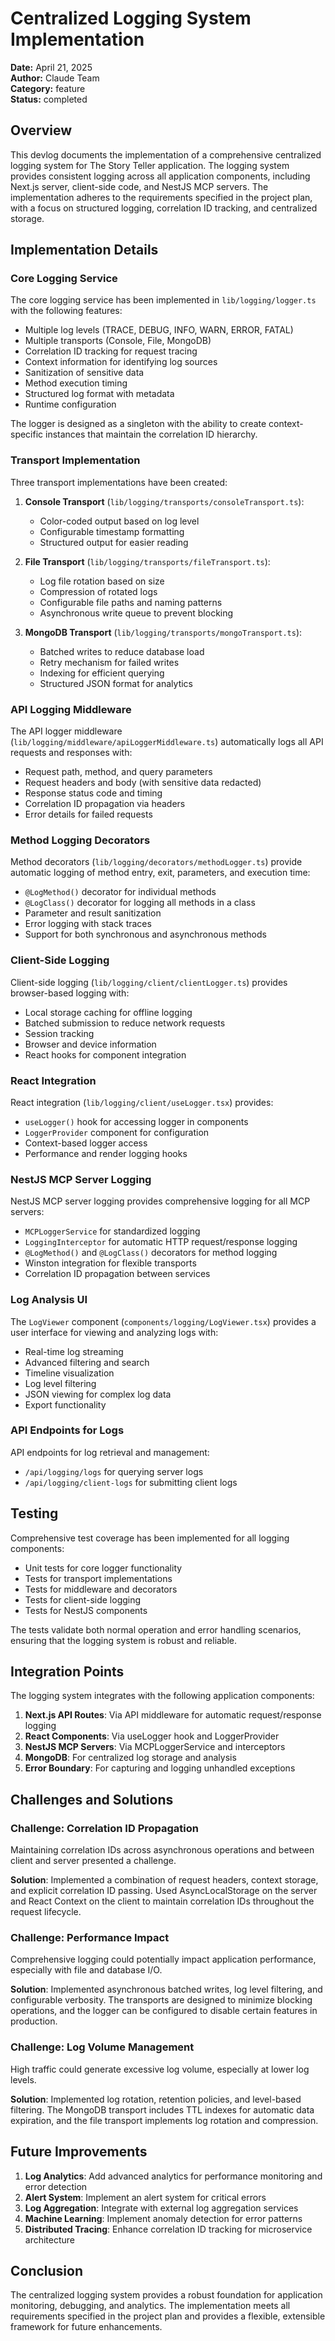 # Centralized Logging System Implementation

**Date:** April 21, 2025  
**Author:** Claude Team  
**Category:** feature  
**Status:** completed  

## Overview

This devlog documents the implementation of a comprehensive centralized logging system for The Story Teller application. The logging system provides consistent logging across all application components, including Next.js server, client-side code, and NestJS MCP servers. The implementation adheres to the requirements specified in the project plan, with a focus on structured logging, correlation ID tracking, and centralized storage.

## Implementation Details

### Core Logging Service

The core logging service has been implemented in `lib/logging/logger.ts` with the following features:

- Multiple log levels (TRACE, DEBUG, INFO, WARN, ERROR, FATAL)
- Multiple transports (Console, File, MongoDB)
- Correlation ID tracking for request tracing
- Context information for identifying log sources
- Sanitization of sensitive data
- Method execution timing
- Structured log format with metadata
- Runtime configuration

The logger is designed as a singleton with the ability to create context-specific instances that maintain the correlation ID hierarchy.

### Transport Implementation

Three transport implementations have been created:

1. **Console Transport** (`lib/logging/transports/consoleTransport.ts`):
   - Color-coded output based on log level
   - Configurable timestamp formatting
   - Structured output for easier reading

2. **File Transport** (`lib/logging/transports/fileTransport.ts`):
   - Log file rotation based on size
   - Compression of rotated logs
   - Configurable file paths and naming patterns
   - Asynchronous write queue to prevent blocking

3. **MongoDB Transport** (`lib/logging/transports/mongoTransport.ts`):
   - Batched writes to reduce database load
   - Retry mechanism for failed writes
   - Indexing for efficient querying
   - Structured JSON format for analytics

### API Logging Middleware

The API logger middleware (`lib/logging/middleware/apiLoggerMiddleware.ts`) automatically logs all API requests and responses with:

- Request path, method, and query parameters
- Request headers and body (with sensitive data redacted)
- Response status code and timing
- Correlation ID propagation via headers
- Error details for failed requests

### Method Logging Decorators

Method decorators (`lib/logging/decorators/methodLogger.ts`) provide automatic logging of method entry, exit, parameters, and execution time:

- `@LogMethod()` decorator for individual methods
- `@LogClass()` decorator for logging all methods in a class
- Parameter and result sanitization
- Error logging with stack traces
- Support for both synchronous and asynchronous methods

### Client-Side Logging

Client-side logging (`lib/logging/client/clientLogger.ts`) provides browser-based logging with:

- Local storage caching for offline logging
- Batched submission to reduce network requests
- Session tracking
- Browser and device information
- React hooks for component integration

### React Integration

React integration (`lib/logging/client/useLogger.tsx`) provides:

- `useLogger()` hook for accessing logger in components
- `LoggerProvider` component for configuration
- Context-based logger access
- Performance and render logging hooks

### NestJS MCP Server Logging

NestJS MCP server logging provides comprehensive logging for all MCP servers:

- `MCPLoggerService` for standardized logging
- `LoggingInterceptor` for automatic HTTP request/response logging
- `@LogMethod()` and `@LogClass()` decorators for method logging
- Winston integration for flexible transports
- Correlation ID propagation between services

### Log Analysis UI

The `LogViewer` component (`components/logging/LogViewer.tsx`) provides a user interface for viewing and analyzing logs with:

- Real-time log streaming
- Advanced filtering and search
- Timeline visualization
- Log level filtering
- JSON viewing for complex log data
- Export functionality

### API Endpoints for Logs

API endpoints for log retrieval and management:

- `/api/logging/logs` for querying server logs
- `/api/logging/client-logs` for submitting client logs

## Testing

Comprehensive test coverage has been implemented for all logging components:

- Unit tests for core logger functionality
- Tests for transport implementations
- Tests for middleware and decorators
- Tests for client-side logging
- Tests for NestJS components

The tests validate both normal operation and error handling scenarios, ensuring that the logging system is robust and reliable.

## Integration Points

The logging system integrates with the following application components:

1. **Next.js API Routes**: Via API middleware for automatic request/response logging
2. **React Components**: Via useLogger hook and LoggerProvider
3. **NestJS MCP Servers**: Via MCPLoggerService and interceptors
4. **MongoDB**: For centralized log storage and analysis
5. **Error Boundary**: For capturing and logging unhandled exceptions

## Challenges and Solutions

### Challenge: Correlation ID Propagation

Maintaining correlation IDs across asynchronous operations and between client and server presented a challenge.

**Solution**: Implemented a combination of request headers, context storage, and explicit correlation ID passing. Used AsyncLocalStorage on the server and React Context on the client to maintain correlation IDs throughout the request lifecycle.

### Challenge: Performance Impact

Comprehensive logging could potentially impact application performance, especially with file and database I/O.

**Solution**: Implemented asynchronous batched writes, log level filtering, and configurable verbosity. The transports are designed to minimize blocking operations, and the logger can be configured to disable certain features in production.

### Challenge: Log Volume Management

High traffic could generate excessive log volume, especially at lower log levels.

**Solution**: Implemented log rotation, retention policies, and level-based filtering. The MongoDB transport includes TTL indexes for automatic data expiration, and the file transport implements log rotation and compression.

## Future Improvements

1. **Log Analytics**: Add advanced analytics for performance monitoring and error detection
2. **Alert System**: Implement an alert system for critical errors
3. **Log Aggregation**: Integrate with external log aggregation services
4. **Machine Learning**: Implement anomaly detection for error patterns
5. **Distributed Tracing**: Enhance correlation ID tracking for microservice architecture

## Conclusion

The centralized logging system provides a robust foundation for application monitoring, debugging, and analytics. The implementation meets all requirements specified in the project plan and provides a flexible, extensible framework for future enhancements.
